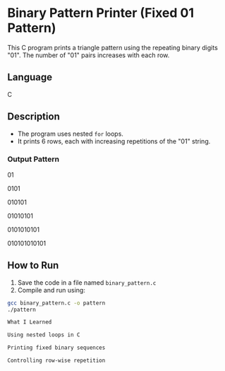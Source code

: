 # Binary Pattern Printer (Fixed 01 Pattern)

This C program prints a triangle pattern using the repeating binary digits "01". The number of "01" pairs increases with each row.

## Language
C

## Description
- The program uses nested `for` loops.
- It prints 6 rows, each with increasing repetitions of the "01" string.

### Output Pattern
01

0101

010101

01010101

0101010101

010101010101

## How to Run
1. Save the code in a file named `binary_pattern.c`
2. Compile and run using:
```bash
gcc binary_pattern.c -o pattern
./pattern

What I Learned

Using nested loops in C

Printing fixed binary sequences

Controlling row-wise repetition

